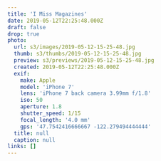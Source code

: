 ```yaml
---
title: 'I Miss Magazines'
date: 2019-05-12T22:25:48.000Z
draft: false
drop: true
photo:
  url: s3/images/2019-05-12-15-25-48.jpg
  thumb: s3/thumbs/2019-05-12-15-25-48.jpg
  preview: s3/previews/2019-05-12-15-25-48.jpg
  created: 2019-05-12T22:25:48.000Z
  exif:
    make: Apple
    model: 'iPhone 7'
    lens: 'iPhone 7 back camera 3.99mm f/1.8'
    iso: 50
    aperture: 1.8
    shutter_speed: 1/15
    focal_length: '4.0 mm'
    gps: '47.7542416666667 -122.279494444444'
  title: null
  caption: null
links: []
---
```

